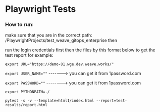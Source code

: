 # Playwright Tests

### How to run:
make sure that you are in the correct path:
/PlaywrightProjects/test_weave_gitops_enterprise
then

run the login credentials first then the files by this format below to get the test report for example:

`export URL="https://demo-01.wge.dev.weave.works/"`

`export USER_NAME=""`  -------> you can get it from 1password.com

`export PASSWORD=""`  --------> you can get it from 1password.com

`export PYTHONPATH=./`

`pytest -s -v --template=html1/index.html --report=test-results/report.html`